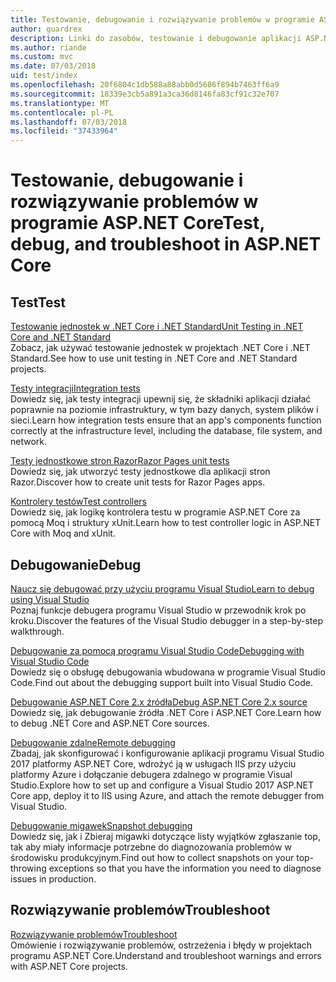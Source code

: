 ```yaml
---
title: Testowanie, debugowanie i rozwiązywanie problemów w programie ASP.NET Core
author: guardrex
description: Linki do zasobów, testowanie i debugowanie aplikacji ASP.NET Core.
ms.author: riande
ms.custom: mvc
ms.date: 07/03/2018
uid: test/index
ms.openlocfilehash: 20f6804c1db588a88abb0d5686f894b7463ff6a9
ms.sourcegitcommit: 18339e3cb5a891a3ca36d8146fa83cf91c32e707
ms.translationtype: MT
ms.contentlocale: pl-PL
ms.lasthandoff: 07/03/2018
ms.locfileid: "37433964"
---
```

# <a name="test-debug-and-troubleshoot-in-aspnet-core"></a><span data-ttu-id="7a9b6-103">Testowanie, debugowanie i rozwiązywanie problemów w programie ASP.NET Core</span><span class="sxs-lookup"><span data-stu-id="7a9b6-103">Test, debug, and troubleshoot in ASP.NET Core</span></span>

## <a name="test"></a><span data-ttu-id="7a9b6-104">Test</span><span class="sxs-lookup"><span data-stu-id="7a9b6-104">Test</span></span>

[<span data-ttu-id="7a9b6-105">Testowanie jednostek w .NET Core i .NET Standard</span><span class="sxs-lookup"><span data-stu-id="7a9b6-105">Unit Testing in .NET Core and .NET Standard</span></span>](/dotnet/articles/core/testing/)  
<span data-ttu-id="7a9b6-106">Zobacz, jak używać testowanie jednostek w projektach .NET Core i .NET Standard.</span><span class="sxs-lookup"><span data-stu-id="7a9b6-106">See how to use unit testing in .NET Core and .NET Standard projects.</span></span>

[<span data-ttu-id="7a9b6-107">Testy integracji</span><span class="sxs-lookup"><span data-stu-id="7a9b6-107">Integration tests</span></span>](xref:test/integration-tests)  
<span data-ttu-id="7a9b6-108">Dowiedz się, jak testy integracji upewnij się, że składniki aplikacji działać poprawnie na poziomie infrastruktury, w tym bazy danych, system plików i sieci.</span><span class="sxs-lookup"><span data-stu-id="7a9b6-108">Learn how integration tests ensure that an app's components function correctly at the infrastructure level, including the database, file system, and network.</span></span>

[<span data-ttu-id="7a9b6-109">Testy jednostkowe stron Razor</span><span class="sxs-lookup"><span data-stu-id="7a9b6-109">Razor Pages unit tests</span></span>](xref:test/razor-pages-tests)  
<span data-ttu-id="7a9b6-110">Dowiedz się, jak utworzyć testy jednostkowe dla aplikacji stron Razor.</span><span class="sxs-lookup"><span data-stu-id="7a9b6-110">Discover how to create unit tests for Razor Pages apps.</span></span>

[<span data-ttu-id="7a9b6-111">Kontrolery testów</span><span class="sxs-lookup"><span data-stu-id="7a9b6-111">Test controllers</span></span>](xref:mvc/controllers/testing)  
<span data-ttu-id="7a9b6-112">Dowiedz się, jak logikę kontrolera testu w programie ASP.NET Core za pomocą Moq i struktury xUnit.</span><span class="sxs-lookup"><span data-stu-id="7a9b6-112">Learn how to test controller logic in ASP.NET Core with Moq and xUnit.</span></span>

## <a name="debug"></a><span data-ttu-id="7a9b6-113">Debugowanie</span><span class="sxs-lookup"><span data-stu-id="7a9b6-113">Debug</span></span>

[<span data-ttu-id="7a9b6-114">Naucz się debugować przy użyciu programu Visual Studio</span><span class="sxs-lookup"><span data-stu-id="7a9b6-114">Learn to debug using Visual Studio</span></span>](/visualstudio/debugger/getting-started-with-the-debugger)  
<span data-ttu-id="7a9b6-115">Poznaj funkcje debugera programu Visual Studio w przewodnik krok po kroku.</span><span class="sxs-lookup"><span data-stu-id="7a9b6-115">Discover the features of the Visual Studio debugger in a step-by-step walkthrough.</span></span>

[<span data-ttu-id="7a9b6-116">Debugowanie za pomocą programu Visual Studio Code</span><span class="sxs-lookup"><span data-stu-id="7a9b6-116">Debugging with Visual Studio Code</span></span>](https://code.visualstudio.com/docs/editor/debugging)  
<span data-ttu-id="7a9b6-117">Dowiedz się o obsługę debugowania wbudowana w programie Visual Studio Code.</span><span class="sxs-lookup"><span data-stu-id="7a9b6-117">Find out about the debugging support built into Visual Studio Code.</span></span>

[<span data-ttu-id="7a9b6-118">Debugowanie ASP.NET Core 2.x źródła</span><span class="sxs-lookup"><span data-stu-id="7a9b6-118">Debug ASP.NET Core 2.x source</span></span>](https://github.com/aspnet/Docs/issues/4155)  
<span data-ttu-id="7a9b6-119">Dowiedz się, jak debugowanie źródła .NET Core i ASP.NET Core.</span><span class="sxs-lookup"><span data-stu-id="7a9b6-119">Learn how to debug .NET Core and ASP.NET Core sources.</span></span>

[<span data-ttu-id="7a9b6-120">Debugowanie zdalne</span><span class="sxs-lookup"><span data-stu-id="7a9b6-120">Remote debugging</span></span>](/visualstudio/debugger/remote-debugging-azure)  
<span data-ttu-id="7a9b6-121">Zbadaj, jak skonfigurować i konfigurowanie aplikacji programu Visual Studio 2017 platformy ASP.NET Core, wdrożyć ją w usługach IIS przy użyciu platformy Azure i dołączanie debugera zdalnego w programie Visual Studio.</span><span class="sxs-lookup"><span data-stu-id="7a9b6-121">Explore how to set up and configure a Visual Studio 2017 ASP.NET Core app, deploy it to IIS using Azure, and attach the remote debugger from Visual Studio.</span></span>

[<span data-ttu-id="7a9b6-122">Debugowanie migawek</span><span class="sxs-lookup"><span data-stu-id="7a9b6-122">Snapshot debugging</span></span>](/azure/application-insights/app-insights-snapshot-debugger)  
<span data-ttu-id="7a9b6-123">Dowiedz się, jak i Zbieraj migawki dotyczące listy wyjątków zgłaszanie top, tak aby miały informacje potrzebne do diagnozowania problemów w środowisku produkcyjnym.</span><span class="sxs-lookup"><span data-stu-id="7a9b6-123">Find out how to collect snapshots on your top-throwing exceptions so that you have the information you need to diagnose issues in production.</span></span>

## <a name="troubleshoot"></a><span data-ttu-id="7a9b6-124">Rozwiązywanie problemów</span><span class="sxs-lookup"><span data-stu-id="7a9b6-124">Troubleshoot</span></span>

[<span data-ttu-id="7a9b6-125">Rozwiązywanie problemów</span><span class="sxs-lookup"><span data-stu-id="7a9b6-125">Troubleshoot</span></span>](xref:test/troubleshoot)  
<span data-ttu-id="7a9b6-126">Omówienie i rozwiązywanie problemów, ostrzeżenia i błędy w projektach programu ASP.NET Core.</span><span class="sxs-lookup"><span data-stu-id="7a9b6-126">Understand and troubleshoot warnings and errors with ASP.NET Core projects.</span></span>
